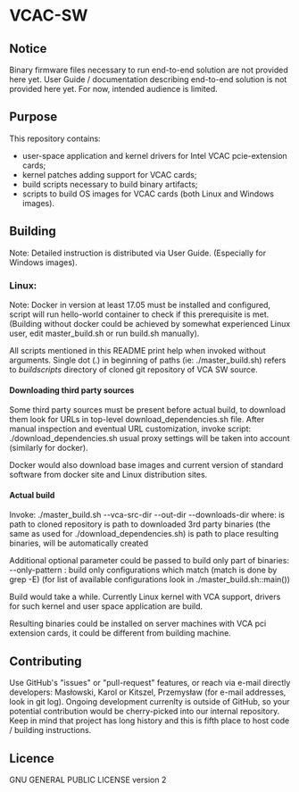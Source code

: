 # VCAC-SW

## Notice
Binary firmware files necessary to run end-to-end solution are not provided here yet.
User Guide / documentation describing end-to-end solution is not provided here yet.
For now, intended audience is limited.

## Purpose
This repository contains:
* user-space application and kernel drivers for Intel VCAC pcie-extension cards;
* kernel patches adding support for VCAC cards;
* build scripts necessary to build binary artifacts;
* scripts to build OS images for VCAC cards (both Linux and Windows images).

## Building
Note: Detailed instruction is distributed via User Guide. (Especially for Windows images).

### Linux:
Note: Docker in version at least 17.05 must be installed and configured, script will
run hello-world container to check if this prerequisite is met.
(Building without docker could be achieved by somewhat experienced Linux user,
edit master_build.sh or run build.sh manually).

All scripts mentioned in this README print help when invoked without arguments.
Single dot (.) in beginning of paths (ie: ./master_build.sh) refers to
*buildscripts* directory of cloned git repository of VCA SW source.

#### Downloading third party sources
Some third party sources must be present before actual build, to download them
look for URLs in top-level download_dependencies.sh file.
After manual inspection and eventual URL customization, invoke script:
./download_dependencies.sh <path-to-store-downloads>
usual proxy settings will be taken into account (similarly for docker).

Docker would also download base images and current version of standard software
from docker site and Linux distribution sites.


#### Actual build
Invoke:
./master_build.sh --vca-src-dir <vca-sw-input-dir> --out-dir <output-dir> --downloads-dir <downloaded-dependencies-dir>
where:
<vca-sw-input-dir> is path to cloned repository
<downloaded-dependencies-dir> is path to downloaded 3rd party binaries
    (the same as used for ./download_dependencies.sh)
<output-dir> is path to place resulting binaries, will be automatically created

Additional optional parameter could be passed to build only part of binaries:
--only-pattern <pattern> : build only configurations which match <pattern>
(match is done by grep -E)
(for list of available configurations look in ./master_build.sh::main())

Build would take a while.
Currently Linux kernel with VCA support, drivers for such kernel and user space
application are build.

Resulting binaries could be installed on server machines with VCA pci extension
cards, it could be different from building machine.


## Contributing
Use GitHub's "issues" or "pull-request" features,
or reach via e-mail directly developers: Masłowski, Karol or Kitszel, Przemysław (for e-mail addresses, look in git log).
Ongoing development currenlty is outside of GitHub, so your potential contribution would be cherry-picked into our internal repository.
Keep in mind that project has long history and this is fifth place to host code / building instructions.

## Licence
GNU GENERAL PUBLIC LICENSE version 2
